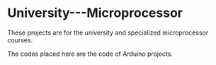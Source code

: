 # University---Microprocessor

These projects are for the university and specialized microprocessor courses.

The codes placed here are the code of Arduino projects.

